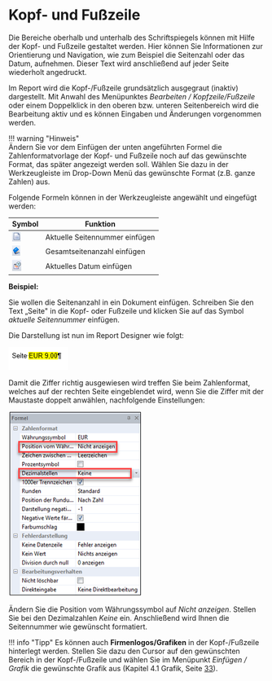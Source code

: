 # Kopf- und Fußzeile

Die Bereiche oberhalb und unterhalb des Schriftspiegels können mit Hilfe der Kopf- und Fußzeile gestaltet werden. Hier können Sie Informationen zur Orientierung und Navigation, wie zum Beispiel die Seitenzahl oder das Datum, aufnehmen. Dieser Text wird anschließend auf jeder Seite wiederholt angedruckt.

Im Report wird die Kopf-/Fußzeile grundsätzlich ausgegraut (inaktiv) dargestellt. Mit Anwahl des Menüpunktes *Bearbeiten / Kopfzeile/Fußzeile* oder einem Doppelklick in den oberen bzw. unteren Seitenbereich wird die Bearbeitung aktiv und es können Eingaben und Änderungen vorgenommen werden.

!!! warning "Hinweis"   
    Ändern Sie vor dem Einfügen der unten angeführten Formel die Zahlenformatvorlage der Kopf- und Fußzeile noch auf das gewünschte Format, das später angezeigt werden soll. Wählen Sie dazu in der Werkzeugleiste im Drop-Down Menü das gewünschte Format (z.B. ganze Zahlen) aus.

Folgende Formeln können in der Werkzeugleiste angewählt und eingefügt werden:

| Symbol                    | Funktion                       |
| ------------------------- | ------------------------------ |
| ![Image](img/image57.png) | Aktuelle Seitennummer einfügen |
| ![Image](img/image58.png) | Gesamtseitenanzahl einfügen    |
| ![Image](img/image59.png) | Aktuelles Datum einfügen       |
  
**Beispiel:**

Sie wollen die Seitenanzahl in ein Dokument einfügen. Schreiben Sie den Text „Seite" in die Kopf- oder Fußzeile und klicken Sie auf das Symbol *aktuelle Seitennummer* einfügen.

Die Darstellung ist nun im Report Designer wie folgt:

![Image](img/image60.png)

Damit die Ziffer richtig ausgewiesen wird treffen Sie beim Zahlenformat, welches auf der rechten Seite eingeblendet wird, wenn Sie die Ziffer mit der Maustaste doppelt anwählen, nachfolgende Einstellungen:

![Image](img/image61.png)

Ändern Sie die Position vom Währungssymbol auf *Nicht anzeigen*. Stellen Sie bei den Dezimalzahlen *Keine* ein. Anschließend wird Ihnen die Seitennummer wie gewünscht formatiert.

!!! info "Tipp"
    Es können auch **Firmenlogos/Grafiken** in der Kopf-/Fußzeile hinterlegt werden. Stellen Sie dazu den Cursor auf den gewünschten Bereich in der Kopf-/Fußzeile und wählen Sie im Menüpunkt *Einfügen / Grafik* die gewünschte Grafik aus (Kapitel 4.1 Grafik, Seite [33](#grafik)).
